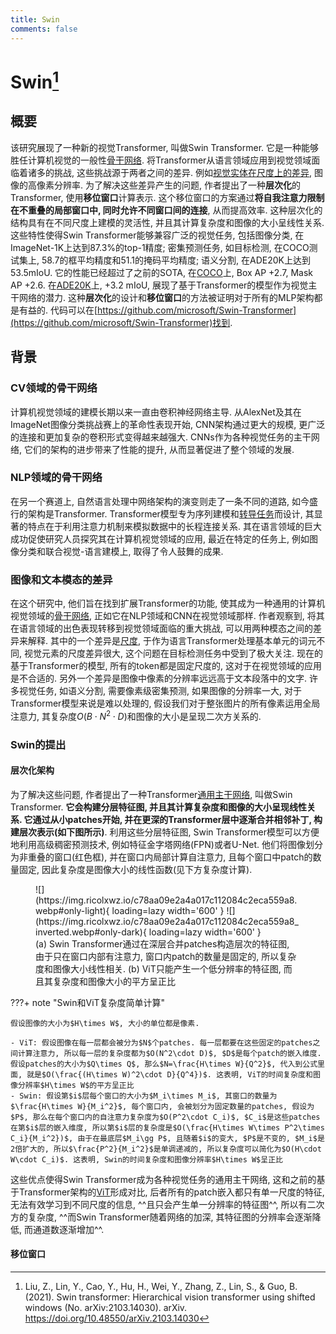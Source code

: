```yaml
---
title: Swin
comments: false
---
```


# Swin[^1]

## 概要

该研究展现了一种新的视觉Transformer, 叫做Swin Transformer. 它是一种能够胜任计算机视觉的一般性[骨干网络](/dicts/backbone). 将Transformer从语言领域应用到视觉领域面临着诸多的挑战, 这些挑战源于两者之间的差异. 例如[视觉实体在尺度上的差异](/dicts/large-variation-in-scale-visual-entities/), 图像的高像素分辨率. 为了解决这些差异产生的问题, 作者提出了一种**层次化**的Transformer, 使用**移位窗口**计算表示. 这个移位窗口的方案通过**将自我注意力限制在不重叠的局部窗口中, 同时允许不同窗口间的连接**, 从而提高效率. 这种层次化的结构具有在不同尺度上建模的灵活性, 并且其计算复杂度和图像的大小呈线性关系. 这些特性使得Swin Transformer能够兼容广泛的视觉任务, 包括图像分类, 在ImageNet-1K上达到87.3%的top-1精度; 密集预测任务, 如目标检测, 在COCO测试集上, 58.7的框平均精度和51.1的掩码平均精度; 语义分割, 在ADE20K上达到53.5mIoU. 它的性能已经超过了之前的SOTA, 在[COCO](/dicts/coco)上, Box AP +2.7, Mask AP +2.6. 在[ADE20K](/dicts/ade20k)上, +3.2 mIoU, 展现了基于Transformer的模型作为视觉主干网络的潜力. 这种**层次化**的设计和**移位窗口**的方法被证明对于所有的MLP架构都是有益的. 代码可以在[https://github.com/microsoft/Swin-Transformer](https://github.com/microsoft/Swin-Transformer)找到.

## 背景

### CV领域的骨干网络

计算机视觉领域的建模长期以来一直由卷积神经网络主导. 从AlexNet及其在ImageNet图像分类挑战赛上的革命性表现开始, CNN架构通过更大的规模, 更广泛的连接和更加复杂的卷积形式变得越来越强大. CNNs作为各种视觉任务的主干网络, 它们的架构的进步带来了性能的提升, 从而显著促进了整个领域的发展. 

### NLP领域的骨干网络

在另一个赛道上, 自然语言处理中网络架构的演变则走了一条不同的道路, 如今盛行的架构是Transformer. Transformer模型专为序列建模和[转导任务](/dicts/inductive-transductive-learning)而设计, 其显著的特点在于利用注意力机制来模拟数据中的长程连接关系. 其在语言领域的巨大成功促使研究人员探究其在计算机视觉领域的应用, 最近在特定的任务上, 例如图像分类和联合视觉-语言建模上, 取得了令人鼓舞的成果.

### 图像和文本模态的差异

在这个研究中, 他们旨在找到扩展Transformer的功能, 使其成为一种通用的计算机视觉领域的[骨干网络](/dicts/backbone), 正如它在NLP领域和CNN在视觉领域那样. 作者观察到, 将其在语言领域的出色表现转移到视觉领域面临的重大挑战, 可以用两种模态之间的差异来解释. 其中的一个差异是[尺度](/dicts/large-variation-in-scale-visual-entities/), 于作为语言Transformer处理基本单元的词元不同, 视觉元素的尺度差异很大, 这个问题在目标检测任务中受到了极大关注. 现在的基于Transformer的模型, 所有的token都是固定尺度的, 这对于在视觉领域的应用是不合适的. 另外一个差异是图像中像素的分辨率远远高于文本段落中的文字. 许多视觉任务, 如语义分割, 需要像素级密集预测, 如果图像的分辨率一大, 对于Transformer模型来说是难以处理的, 假设我们对于整张图片的所有像素运用全局注意力, 其复杂度$O(B\cdot N^2\cdot D)$和图像的大小是呈现二次方关系的. 

### Swin的提出

#### 层次化架构

为了解决这些问题, 作者提出了一种Transformer[通用主干网络](/dicts/backbone), 叫做Swin Transformer. **它会构建分层特征图, 并且其计算复杂度和图像的大小呈现线性关系. 它通过从小patches开始, 并在更深的Transformer层中逐渐合并相邻补丁, 构建层次表示(如下图所示)**. 利用这些分层特征图, Swin Transformer模型可以方便地利用高级稠密预测技术, 例如特征金字塔网络(FPN)或者U-Net. 他们将图像划分为非重叠的窗口(红色框), 并在窗口内局部计算自注意力, 且每个窗口中patch的数量固定, 因此复杂度是图像大小的线性函数(见下方复杂度计算).  

<figure markdown='1'>
<!-- ![](https://img.ricolxwz.io/77e84ae173ab3e1ff94dd4d5a678ac96.webp#only-light){ loading=lazy width='400' }
![](https://img.ricolxwz.io/77e84ae173ab3e1ff94dd4d5a678ac96_inverted.webp#only-dark){ loading=lazy width='400' } -->
![](https://img.ricolxwz.io/c78aa09e2a4a017c112084c2eca559a8.webp#only-light){ loading=lazy width='600' }
![](https://img.ricolxwz.io/c78aa09e2a4a017c112084c2eca559a8_inverted.webp#only-dark){ loading=lazy width='600' }
<figcaption>(a) Swin Transformer通过在深层合并patches构造层次的特征图, 由于只在窗口内部有注意力, 窗口内patch的数量是固定的, 所以复杂度和图像大小线性相关. (b) ViT只能产生一个低分辨率的特征图, 而且其复杂度和图像大小的平方呈正比</figcaption>
</figure>

???+ note "Swin和ViT复杂度简单计算"

    假设图像的大小为$H\times W$, 大小的单位都是像素.

    - ViT: 假设图像在每一层都会被分为$N$个patches. 每一层都要在这些固定的patches之间计算注意力, 所以每一层的复杂度都为$O(N^2\cdot D)$, $D$是每个patch的嵌入维度. 假设patches的大小为$Q\times Q$, 那么$N=\frac{H\times W}{Q^2}$, 代入到公式里面, 就是$O(\frac{(H\times W)^2\cdot D}{Q^4})$. 这表明, ViT的时间复杂度和图像分辨率$H\times W$的平方呈正比
    - Swin: 假设第$i$层每个窗口的大小为$M_i\times M_i$, 其窗口的数量为$\frac{H\times W}{M_i^2}$, 每个窗口内, 会被划分为固定数量的patches, 假设为$P$, 那么在每个窗口内的自注意力复杂度为$O(P^2\cdot C_i)$, $C_i$是这些patches在第$i$层的嵌入维度, 所以第$i$层的复杂度是$O(\frac{H\times W\times P^2\times C_i}{M_i^2})$, 由于在最底层$M_i\gg P$, 且随着$i$的变大, $P$是不变的, $M_i$是2倍扩大的, 所以$\frac{P^2}{M_i^2}$是单调递减的, 所以复杂度可以简化为$O(H\cdot W\cdot C_i)$. 这表明, Swin的时间复杂度和图像分辨率$H\times W$呈正比

这些优点使得Swin Transformer成为各种视觉任务的通用主干网络, 这和之前的基于Transformer架构的[ViT](/algorithm/neural-network/transformer/vit)形成对比, 后者所有的patch嵌入都只有单一尺度的特征, 无法有效学习到不同尺度的信息, ^^且只会产生单一分辨率的特征图^^, 所以有二次方的复杂度, ^^而Swin Transformer随着网络的加深, 其特征图的分辨率会逐渐降低, 而通道数逐渐增加^^.

#### 移位窗口



[^1]: Liu, Z., Lin, Y., Cao, Y., Hu, H., Wei, Y., Zhang, Z., Lin, S., & Guo, B. (2021). Swin transformer: Hierarchical vision transformer using shifted windows (No. arXiv:2103.14030). arXiv. https://doi.org/10.48550/arXiv.2103.14030
